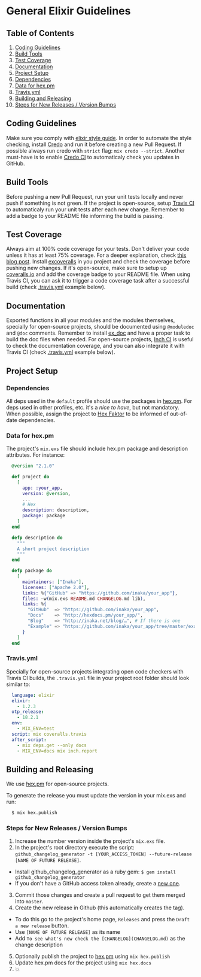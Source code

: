 # General Elixir Guidelines

## Table of Contents

1. [Coding Guidelines](#coding-guidelines)
1. [Build Tools](#build-tools)
1. [Test Coverage](#test-coverage)
1. [Documentation](#documentation)
1. [Project Setup](#project-setup)
  1. [Dependencies](#dependencies)
  1. [Data for hex.pm](#data-for-hexpm)
  1. [Travis.yml](#travisyml)
1. [Building and Releasing](#building-and-releasing)
  1. [Steps for New Releases / Version Bumps](#steps-for-new-releases--version-bumps)

## Coding Guidelines

Make sure you comply with [elixir style guide](https://github.com/rrrene/elixir-style-guide). In order to automate the style checking, install [Credo](https://github.com/rrrene/credo) and run it before creating a new Pull Request. If possible always run credo with `strict` flag: `mix credo --strict`.
Another must-have is to enable [Credo CI](http://credo-staging.inakalabs.com/) to automaticaly check you updates in GitHub.

## Build Tools

Before pushing a new Pull Request, run your unit tests locally and never push if something is not green. If the project is open-source, setup [Travis CI](https://travis-ci.org) to automaticaly run your unit tests after each new change. Remember to add a badge to your README file informing the build is passing.

## Test Coverage

Always aim at 100% code coverage for your tests.
Don't deliver your code unless it has at least 75% coverage.
For a deeper explanation, check [this blog post](http://inaka.net/blog/2015/02/24/test-exceptions/).
Install [excoveralls](https://github.com/parroty/excoveralls) in you project and check the coverage before pushing new changes. If it's open-source, make sure to setup up [coveralls.io](https://coveralls.io) and add the coverage badge to your README file.
When using Travis CI, you can ask it to trigger a code coverage task after a successful build (check [.travis.yml](#travisyml) example below).

## Documentation

Exported functions in all your modules and the modules themselves, specially for open-source projects, should be documented using `@moduledoc` and `@doc` comments. Remember to install [ex_doc](https://github.com/elixir-lang/ex_doc) and have a proper task to build the doc files when needed. For open-source projects, [Inch CI](https://inch-ci.org) is useful to check the documentation coverage, and you can also integrate it with Travis CI (check [.travis.yml](#travisyml) example below).

## Project Setup

### Dependencies

All deps used in the `default` profile should use the packages in [hex.pm](http://hex.pm). For deps used in other profiles, etc. it's a _nice to have_, but not mandatory.
When possible, assign the project to [Hex Faktor](https://beta.hexfaktor.org) to be informed of out-of-date dependencies.

### Data for hex.pm

The project's `mix.exs` file should include hex.pm package and description attributes. For instance:

```elixir
  @version "2.1.0"

  def project do
    [
      app: :your_app,
      version: @version,
      ...
      # Hex
      description: description,
      package: package
    ]
  end

  defp description do
    """
    A short project description
    """
  end

  defp package do
    [
      maintainers: ["Inaka"],
      licenses: ["Apache 2.0"],
      links: %{"GitHub" => "https://github.com/inaka/your_app"},
      files: ~w(mix.exs README.md CHANGELOG.md lib),
      links: %{
        "GitHub"  => "https://github.com/inaka/your_app",
        "Docs"    => "http://hexdocs.pm/your_app/",
        "Blog"    => "http://inaka.net/blog/…", # If there is one
        "Example" => "https://github.com/inaka/your_app/tree/master/example"
      }
    ]
  end
```

### Travis.yml

Specially for open-source projects integrating open code checkers with Travis CI builds, the `.travis.yml` file in your project root folder should look similar to:

```yml
  language: elixir
  elixir:
    - 1.2.3
  otp_release:
    - 18.2.1
  env:
    - MIX_ENV=test
  script: mix coveralls.travis
  after_script:
    - mix deps.get --only docs
    - MIX_ENV=docs mix inch.report
```

## Building and Releasing

We use [hex.pm](https://hex.pm/) for open-source projects.

To generate the release you must update the version in your mix.exs and run:

``` bash
  $ mix hex.publish
```

### Steps for New Releases / Version Bumps

1. Increase the number version inside the project's `mix.exs` file.
2. In the project's root directory execute the script:
`github_changelog_generator -t [YOUR_ACCESS_TOKEN] --future-release [NAME OF FUTURE RELEASE]`.
  * Install github_changelog_generator as a ruby gem: `$ gem install github_changelog_generator` 
  * If you don't have a GitHub access token already, create a [new one](https://github.com/settings/tokens).
3. Commit those changes and create a pull request to get them merged into `master`.
4. Create the new release in Github (this automatically creates the tag).
  * To do this go to the project's home page, `Releases` and press the `Draft a new release` button.
  * Use `[NAME OF FUTURE RELEASE]` as its name
  * Add `To see what's new check the [CHANGELOG](CHANGELOG.md)` as the change description
5. Optionally publish the project to [hex.pm](http://hex.pm) using `mix hex.publish`
6. Update hex.pm docs for the project using `mix hex.docs`
7. :boom:
